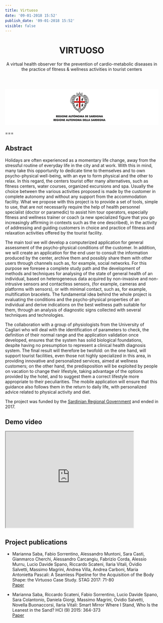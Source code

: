 ```yaml
---
title: Virtuoso
date: '09-01-2018 15:52'
publish_date: '09-01-2018 15:52'
visible: false
---
```


<div style="text-align: center">
<header>
<h1>VIRTUOSO </h1>
<p>A virtual health observer for the prevention of cardio-metabolic diseases 
in the practice of fitness & wellness activities in tourist centers</p>
</header>
</div>

![Logo Regione Sardegna](img/virtuoso-logo.png)

===

## Abstract
Holidays are often experienced as a momentary
life change, away from the stressful routine of
everyday life in the city and at work. With this in mind, many
take this opportunity to dedicate time to themselves and to
own psycho-physical well-being, with an eye to form
physical and the other to relax. In this regard, the centers
tourist offer many alternatives, such as fitness centers,
water courses, organized excursions and spa. Usually
the choice between the various activities proposed is made by the customer in complete autonomy and without any support from the accommodation facility.
What we propose with this project is to provide a
set of tools, simple to use, that are not
necessarily require the help of health personnel
specialist (doctor or paramedic) to assist him
tour operators, especially fitness and wellness
trainer or coach (a new specialized figure that you go
increasingly affirming in contexts such as the one described),
in the activity of addressing and guiding customers in
choice and practice of fitness and relaxation activities
offered by the tourist facility.

The main tool we will develop a computerized application for
general assessment of the psycho-physical conditions of the
customer. In addition, we will create an application
for the end user to consult the information produced by the center, 
archive them and possibly share them with other users through channels 
such as, for example, social networks.
For this purpose we foresee a complete study path and the
development of methods and techniques for analysing of the state of
general health of an individual, based on heterogeneous data
acquired by non-invasive and non-intrusive sensors and contactless sensors, 
(for example, cameras and platforms with sensors), or with minimal contact, 
such as, for example, multification bracelets. The fundamental idea behind the whole
project is evaluating the conditions and the psycho-physical properties
 of an individual and derive indications on the best wellness path 
 suitable for them, through an analysis of diagnostic signs collected with several
techniques and technologies.

The collaboration with a group of physiologists from the University
of Cagliari who will deal with the identification of
parameters to check, the definition of their
normal range and the application validation
once developed, ensures that the system has
solid biological foundations, despite having no presumption
to represent a clinical health diagnosis system.
The final result will therefore be twofold: on the one hand,
will support tourist facilities, even those not
highly specialized in this area, in providing
innovative and personalized services, aimed at wellness
customers; on the other hand, the predisposition will be exploited
by people on vacation to change their lifestyle,
taking advantage of the options provided by the hotel, and to suggest them 
a correct lifestyle more appropriate to their peculiarities. 
The mobile application will ensure that this guidance also follows 
them in the return to daily life, with personalized advice
related to physical activity and diet.

The project was funded by the [Sardinian Regional Government](https://www.regione.sardegna.it/) and ended in 2017.

## Demo video

<iframe width="420" height="315" src="https://www.youtube.com/embed/_WGFXWVaeD0"></iframe>

## Project publications
* Marianna Saba, Fabio Sorrentino, Alessandro Muntoni, Sara Casti, Gianmarco Cherchi, Alessandro Carcangiu, 
Fabrizio Corda, Alessio Murru, Lucio Davide Spano, 
Riccardo Scateni, Ilaria Vitali, Ovidio Salvetti, Massimo Magrini, 
Andrea Villa, Andrea Carboni, Maria Antonietta Pascali:
A Seamless Pipeline for the Acquisition of the Body Shape: the Virtuoso Case Study. STAG 2017: 71-80 <br/>
[Paper](https://www.researchgate.net/publication/320490090_A_Seamless_Pipeline_for_the_Acquisition_of_the_Body_Shape_the_Virtuoso_Case_Study)

* Marianna Saba, Riccardo Scateni, Fabio Sorrentino, Lucio Davide Spano, Sara Colantonio, Daniela Giorgi, Massimo Magrini, Ovidio Salvetti, Novella Buonaccorsi, Ilaria Vitali:
Smart Mirror Where I Stand, Who Is the Leanest in the Sand? HCI (9) 2015: 364-373<br>
[Paper](https://www.researchgate.net/publication/300350514_Smart_Mirror_Where_I_Stand_Who_Is_the_Leanest_in_the_Sand)

